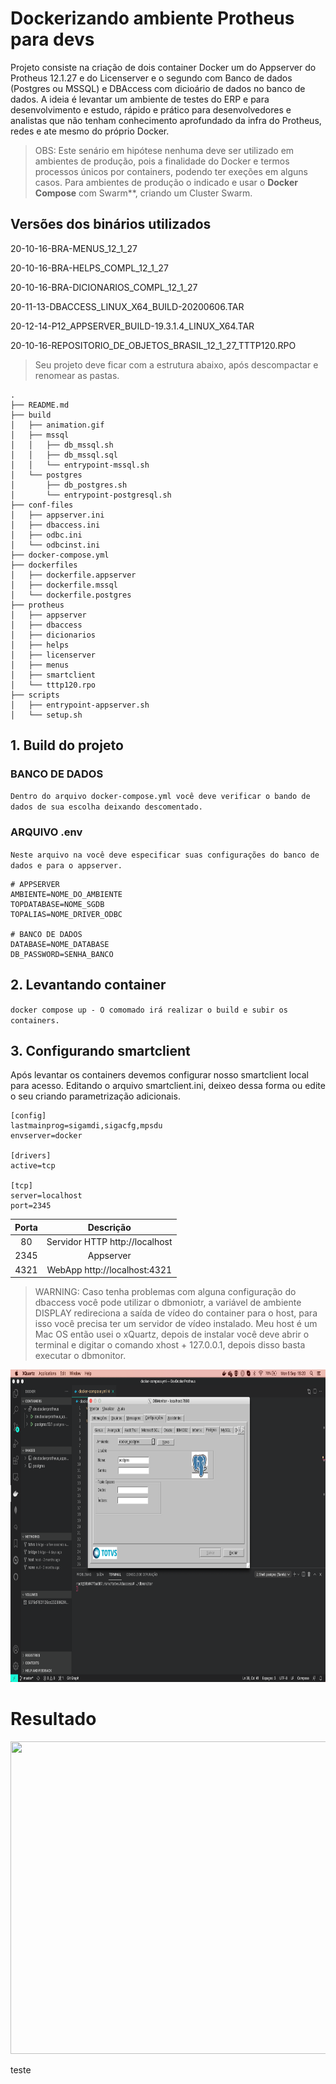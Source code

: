 # Dockerizando ambiente Protheus para devs

Projeto consiste na criação de dois container Docker um do Appserver do Protheus 12.1.27 e do Licenserver e o segundo com Banco de dados (Postgres ou MSSQL) e DBAccess com dicioário de dados no banco de dados. A ideia é levantar um ambiente de testes do ERP e para desenvolvimento e estudo, rápido e prático para desenvolvedores e analistas que não tenham conhecimento aprofundado da infra do Protheus, redes e ate mesmo do próprio Docker.

>OBS: Este senário em hipótese nenhuma deve ser utilizado em ambientes de produção, pois a finalidade do Docker e termos processos únicos por containers, podendo ter exeções em alguns casos. Para ambientes de produção o indicado e usar o **Docker Compose** com Swarm**, criando um Cluster Swarm.

## Versões dos binários utilizados

20-10-16-BRA-MENUS_12_1_27

20-10-16-BRA-HELPS_COMPL_12_1_27

20-10-16-BRA-DICIONARIOS_COMPL_12_1_27

20-11-13-DBACCESS_LINUX_X64_BUILD-20200606.TAR

20-12-14-P12_APPSERVER_BUILD-19.3.1.4_LINUX_X64.TAR

20-10-16-REPOSITORIO_DE_OBJETOS_BRASIL_12_1_27_TTTP120.RPO

>Seu projeto deve ficar com a estrutura abaixo, após descompactar e renomear as pastas.

```
.
├── README.md
├── build
│   ├── animation.gif
│   ├── mssql
│   │   ├── db_mssql.sh
│   │   ├── db_mssql.sql
│   │   └── entrypoint-mssql.sh
│   └── postgres
│       ├── db_postgres.sh
│       └── entrypoint-postgresql.sh
├── conf-files
│   ├── appserver.ini
│   ├── dbaccess.ini
│   ├── odbc.ini
│   └── odbcinst.ini
├── docker-compose.yml
├── dockerfiles
│   ├── dockerfile.appserver
│   ├── dockerfile.mssql
│   └── dockerfile.postgres
├── protheus
│   ├── appserver
│   ├── dbaccess
│   ├── dicionarios
│   ├── helps
│   ├── licenserver
│   ├── menus
│   ├── smartclient
│   └── tttp120.rpo
├── scripts
│   ├── entrypoint-appserver.sh
│   └── setup.sh
```

## 1. Build do projeto

### BANCO DE DADOS
`Dentro do arquivo docker-compose.yml você deve verificar o bando de dados de sua escolha deixando descomentado.`

### ARQUIVO .env 
`Neste arquivo na você deve especificar suas configurações do banco de dados e para o appserver.`

```
# APPSERVER
AMBIENTE=NOME_DO_AMBIENTE
TOPDATABASE=NOME_SGDB
TOPALIAS=NOME_DRIVER_ODBC

# BANCO DE DADOS
DATABASE=NOME_DATABASE
DB_PASSWORD=SENHA_BANCO
```

## 2. Levantando container
`docker compose up - O comomado irá realizar o build e subir os containers.`

## 3. Configurando smartclient
Após levantar os containers devemos configurar nosso smartclient local para acesso. Editando o arquivo smartclient.ini, deixeo dessa forma ou edite o seu criando parametrização adicionais.

```
[config]
lastmainprog=sigamdi,sigacfg,mpsdu
envserver=docker

[drivers]
active=tcp

[tcp]
server=localhost
port=2345
```

Porta | Descrição
:------: | :---------------:
80 | Servidor HTTP http://localhost
2345 | Appserver
4321 | WebApp http://localhost:4321

>WARNING: Caso tenha problemas com alguna configuração do dbaccess você pode utilizar o dbmoniotr, a variável de ambiente DISPLAY redireciona a saída de vídeo do container para o host, para isso você precisa ter um servidor de vídeo instalado. Meu host é um Mac OS então usei o xQuartz, depois de instalar você deve abrir o terminal e digitar o comando xhost + 127.0.0.1, depois disso basta executar o dbmonitor.

<p align="center">
    <img width="800" height="500" src="build/monitor.png">
</p>


# Resultado

<p align="center">
    <img width="800" height="500" src="build/animation.gif">
</p>

teste
